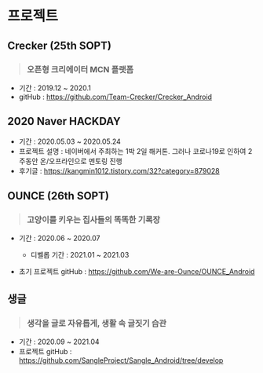 # 프로젝트

## Crecker (25th SOPT)
> ### 오픈형 크리에이터 MCN 플랫폼
- 기간 : 2019.12 ~ 2020.1
- gitHub : https://github.com/Team-Crecker/Crecker_Android

## 2020 Naver HACKDAY
- 기간 : 2020.05.03 ~ 2020.05.24
- 프로젝트 설명 : 네이버에서 주최하는 1박 2일 해커톤. 그러나 코로나19로 인하여 2주동안 온/오프라인으로 멘토링 진행
- 후기글 :  https://kangmin1012.tistory.com/32?category=879028

## OUNCE (26th SOPT)
> ### 고양이를 키우는 집사들의 똑똑한 기록장
- 기간 : 2020.06 ~ 2020.07
    - 디벨롭 기간 : 2021.01 ~ 2021.03

- 초기 프로젝트 gitHub : https://github.com/We-are-Ounce/OUNCE_Android

## 생글
> ### 생각을 글로 자유롭게, 생활 속 글짓기 습관
- 기간 : 2020.09 ~ 2021.04
- 프로젝트 gitHub : https://github.com/SangleProject/Sangle_Android/tree/develop
